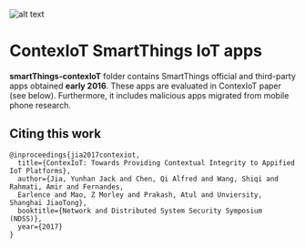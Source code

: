 ![alt text](http://i68.tinypic.com/25ut821.jpg)

# ContexIoT SmartThings IoT apps

**smartThings-contexIoT** folder contains SmartThings official and third-party apps obtained **early 2016**. These apps are evaluated in ContexIoT paper (see below). Furthermore, it includes malicious apps migrated from mobile phone research.

## Citing this work

``` 
@inproceedings{jia2017contexiot,
  title={ContexIoT: Towards Providing Contextual Integrity to Appified IoT Platforms},
  author={Jia, Yunhan Jack and Chen, Qi Alfred and Wang, Shiqi and Rahmati, Amir and Fernandes, 
  Earlence and Mao, Z Morley and Prakash, Atul and Unviersity, Shanghai JiaoTong},
  booktitle={Network and Distributed System Security Symposium (NDSS)},
  year={2017}
}
```
